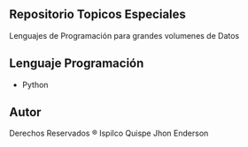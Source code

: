 ## Repositorio Topicos Especiales

Lenguajes de Programación para grandes
volumenes de Datos

## Lenguaje Programación

- Python

## Autor
Derechos Reservados ® Ispilco Quispe Jhon Enderson